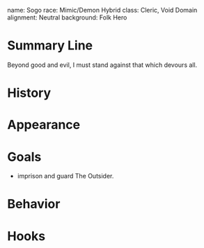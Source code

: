 name: Sogo
race: Mimic/Demon Hybrid
class: Cleric, Void Domain
alignment: Neutral
background: Folk Hero

# Summary Line

Beyond good and evil, I must stand against that which devours all.

# History

# Appearance

# Goals

- imprison and guard The Outsider.

# Behavior

# Hooks

